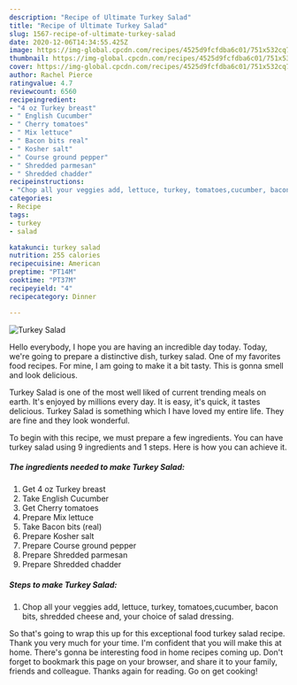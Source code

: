 ```yaml
---
description: "Recipe of Ultimate Turkey Salad"
title: "Recipe of Ultimate Turkey Salad"
slug: 1567-recipe-of-ultimate-turkey-salad
date: 2020-12-06T14:34:55.425Z
image: https://img-global.cpcdn.com/recipes/4525d9fcfdba6c01/751x532cq70/turkey-salad-recipe-main-photo.jpg
thumbnail: https://img-global.cpcdn.com/recipes/4525d9fcfdba6c01/751x532cq70/turkey-salad-recipe-main-photo.jpg
cover: https://img-global.cpcdn.com/recipes/4525d9fcfdba6c01/751x532cq70/turkey-salad-recipe-main-photo.jpg
author: Rachel Pierce
ratingvalue: 4.7
reviewcount: 6560
recipeingredient:
- "4 oz Turkey breast"
- " English Cucumber"
- " Cherry tomatoes"
- " Mix lettuce"
- " Bacon bits real"
- " Kosher salt"
- " Course ground pepper"
- " Shredded parmesan"
- " Shredded chadder"
recipeinstructions:
- "Chop all your veggies add, lettuce, turkey, tomatoes,cucumber, bacon bits, shredded cheese and, your choice of salad dressing."
categories:
- Recipe
tags:
- turkey
- salad

katakunci: turkey salad 
nutrition: 255 calories
recipecuisine: American
preptime: "PT14M"
cooktime: "PT37M"
recipeyield: "4"
recipecategory: Dinner

---
```



![Turkey Salad](https://img-global.cpcdn.com/recipes/4525d9fcfdba6c01/751x532cq70/turkey-salad-recipe-main-photo.jpg)

Hello everybody, I hope you are having an incredible day today. Today, we're going to prepare a distinctive dish, turkey salad. One of my favorites food recipes. For mine, I am going to make it a bit tasty. This is gonna smell and look delicious.

Turkey Salad is one of the most well liked of current trending meals on earth. It's enjoyed by millions every day. It is easy, it's quick, it tastes delicious. Turkey Salad is something which I have loved my entire life. They are fine and they look wonderful.




To begin with this recipe, we must prepare a few ingredients. You can have turkey salad using 9 ingredients and 1 steps. Here is how you can achieve it.

<!--inarticleads1-->

##### The ingredients needed to make Turkey Salad:

1. Get 4 oz Turkey breast
1. Take  English Cucumber
1. Get  Cherry tomatoes
1. Prepare  Mix lettuce
1. Take  Bacon bits (real)
1. Prepare  Kosher salt
1. Prepare  Course ground pepper
1. Prepare  Shredded parmesan
1. Prepare  Shredded chadder




<!--inarticleads2-->

##### Steps to make Turkey Salad:

1. Chop all your veggies add, lettuce, turkey, tomatoes,cucumber, bacon bits, shredded cheese and, your choice of salad dressing.




So that's going to wrap this up for this exceptional food turkey salad recipe. Thank you very much for your time. I'm confident that you will make this at home. There's gonna be interesting food in home recipes coming up. Don't forget to bookmark this page on your browser, and share it to your family, friends and colleague. Thanks again for reading. Go on get cooking!
